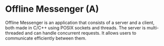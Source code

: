 # Offline Messenger (A)
Offline Messenger is an application that consists of a server and a client, both made in C/C++ using POSIX sockets and threads. The server is multi-threaded and can handle concurrent requests. It allows users to communicate efficiently between them.
